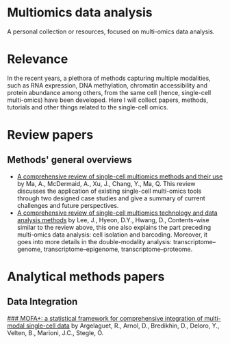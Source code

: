 # Multiomics data analysis 

A personal collection or resources, focused on multi-omics data analysis. 

# Relevance 

In the recent years, a plethora of methods capturing multiple modalities, such as RNA expression, DNA methylation, chromatin accessibility and protein abundance among others, from the same cell (hence, single-cell multi-omics) have been developed. Here I will collect papers, methods, tutorials and other things related to the single-cell omics. 

# Review papers

## Methods' general overviews

- [A comprehensive review of single-cell multiomics methods and their use](https://www.cell.com/trends/biotechnology/fulltext/S0167-7799(20)30057-3) by Ma, A., McDermaid, A., Xu, J., Chang, Y., Ma, Q. This review discusses the application of existing single-cell multi-omics tools through two designed case studies and give a summary of current challenges and future perspectives. 
- [A comprehensive review of single-cell multiomics technology and data analysis methods](https://www.nature.com/articles/s12276-020-0420-2#citeas) by Lee, J., Hyeon, D.Y., Hwang, D., Contents-wise similar to the review above, this one also explains the part preceding multi-omics data analysis: cell isolation and barcoding. Moreover, it goes into more details in the double-modality analysis: transcriptome–genome, transcriptome–epigenome, transcriptome–proteome. 


# Analytical methods papers

## Data Integration

[### MOFA+: a statistical framework for comprehensive integration of multi-modal single-cell data](https://genomebiology.biomedcentral.com/articles/10.1186/s13059-020-02015-1) by Argelaguet, R., Arnol, D., Bredikhin, D., Deloro, Y., Velten, B., Marioni, J.C., Stegle, O.


